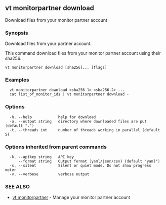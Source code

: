 ## vt monitorpartner download

Download files from your monitor partner account

### Synopsis

Download files from your partner account.

This command download files from your monitor partner account using their sha256.

```
vt monitorpartner download [sha256]... [flags]
```

### Examples

```
  vt monitorpartner download <sha256-1> <sha256-2> ...
  cat list_of_monitor_ids | vt monitorpartner download -
```

### Options

```
  -h, --help            help for download
  -o, --output string   directory where downloaded files are put (default ".")
  -t, --threads int     number of threads working in parallel (default 5)
```

### Options inherited from parent commands

```
  -k, --apikey string   API key
      --format string   Output format (yaml/json/csv) (default "yaml")
  -s, --silent          Silent or quiet mode. Do not show progress meter
  -v, --verbose         verbose output
```

### SEE ALSO

* [vt monitorpartner](vt_monitorpartner.md)	 - Manage your monitor partner account

